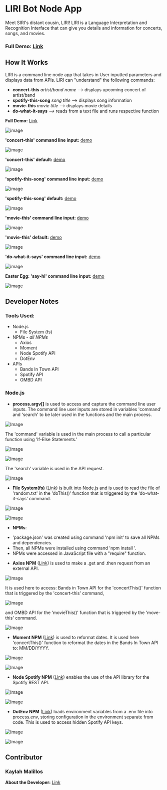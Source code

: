 # LIRI Bot Node App

Meet SIRI's distant cousin, LIRI! LIRI is a Language Interpretation and Recognition Interface that can give you details and information for concerts, songs, and movies.

### **Full Demo:** [Link](https://youtu.be/E15qU5ZDIUk)

## How It Works

LIRI is a command line node app that takes in User inputted parameters and displays data from APIs. LIRI can "understand" the following commands:
* **concert-this** *artist/band name* --> displays upcoming concert of artist/band
* **spotify-this-song** *song title* --> displays song information
* **movie-this** *movie title* --> displays movie details
* **do-what-it-says** --> reads from a text file and runs respective function

**Full Demo:** [Link](https://youtu.be/E15qU5ZDIUk)

![image](https://github.com/kmalillos/liri-node-app/blob/master/assets/images/1-else-statement.JPG)

**'concert-this' command line input:** [demo](https://github.com/kmalillos/liri-node-app/blob/master/assets/gif/2-concert-this.gif)

![image](https://github.com/kmalillos/liri-node-app/blob/master/assets/images/2-concert-this.JPG)

**'concert-this' default:** [demo](https://github.com/kmalillos/liri-node-app/blob/master/assets/gif/3-concert-this-default.gif)

![image](https://github.com/kmalillos/liri-node-app/blob/master/assets/images/3-concert-this-default.JPG)

**'spotify-this-song' command line input:** [demo](https://github.com/kmalillos/liri-node-app/blob/master/assets/gif/4-spotify-this-song.gif)

![image](https://github.com/kmalillos/liri-node-app/blob/master/assets/images/4-spotify-this-song.JPG)

**'spotify-this-song' default:** [demo](https://github.com/kmalillos/liri-node-app/blob/master/assets/gif/5-spotify-this-song-default.gif)

![image](https://github.com/kmalillos/liri-node-app/blob/master/assets/images/5-spotify-this-song-default.JPG)

**'movie-this' command line input:** [demo](https://github.com/kmalillos/liri-node-app/blob/master/assets/gif/6-movie-this.gif)

![image](https://github.com/kmalillos/liri-node-app/blob/master/assets/images/6-movie-this.JPG)

**'movie-this' default:** [demo](https://github.com/kmalillos/liri-node-app/blob/master/assets/gif/7-movie-this-default.gif)

![image](https://github.com/kmalillos/liri-node-app/blob/master/assets/images/7-movie-this-default.JPG)

**'do-what-it-says' command line input:** [demo](https://github.com/kmalillos/liri-node-app/blob/master/assets/gif/8-do-what-it-says.gif)

![image](https://github.com/kmalillos/liri-node-app/blob/master/assets/images/8-do-what-it-says.JPG)

**Easter Egg: 'say-hi' command line input:** [demo](https://github.com/kmalillos/liri-node-app/blob/master/assets/gif/9-say-hi.gif)

![image](https://github.com/kmalillos/liri-node-app/blob/master/assets/images/9-say-hi.JPG)

## Developer Notes

### Tools Used:
* Node.js
    - File System (fs)
* NPMs - *all NPMs*
    - Axios
    - Moment
    - Node Spotify API
    - DotEnv
* APIs
    - Bands In Town API
    - Spotify API
    - OMBD API

### Node.js

* **process.argv[]** is used to access and capture the command line user inputs. The command line user inputs are stored in variables 'command' and 'search' to be later used in the functions and the main process.

![Image](https://github.com/kmalillos/liri-node-app/blob/master/assets/images_2/node-code-1.JPG)

The 'command' variable is used in the main process to call a particular function using 'If-Else Statements.'

![Image](https://github.com/kmalillos/liri-node-app/blob/master/assets/images_2/node-code-2.JPG)

![Image](https://github.com/kmalillos/liri-node-app/blob/master/assets/images_2/node-code-3.JPG)

The 'search' variable is used in the API request.

![Image](https://github.com/kmalillos/liri-node-app/blob/master/assets/images_2/node-code-4.JPG)

* **File System(fs)** ([Link](https://nodejs.org/api/fs.html)) is built into Node.js and is used to read the file of 'random.txt' in the 'doThis()' function that is triggered by the 'do-what-it-says' command.

![Image](https://github.com/kmalillos/liri-node-app/blob/master/assets/images_2/fs-code-1.JPG)

![Image](https://github.com/kmalillos/liri-node-app/blob/master/assets/images_2/fs-code-2.JPG)

* **NPMs**:
- 'package.json' was created using command 'npm init' to save all NPMs and dependencies.
- Then, all NPMs were installed using command 'npm install <npm package here>'.
- NPMs were accessed in JavaScript file with a "require" function.

* **Axios NPM**  ([Link](https://www.npmjs.com/package/axios)) is used to make a .get and .then request from an external API. 

![Image](https://github.com/kmalillos/liri-node-app/blob/master/assets/images_2/axios-code-1.JPG)

It is used here to access: Bands in Town API for the 'concertThis()' function that is triggered by the 'concert-this' command,

![Image](https://github.com/kmalillos/liri-node-app/blob/master/assets/images_2/axios-code-2.JPG)

and OMBD API for the 'movieThis()' function that is triggered by the 'move-this' command.

![Image](https://github.com/kmalillos/liri-node-app/blob/master/assets/images_2/axios-code-3.JPG)

* **Moment NPM**  ([Link](https://www.npmjs.com/package/moment)) is used to reformat dates. It is used here 'concertThis()' function to reformat the dates in the Bands In Town API to: MM/DD/YYYY.

![Image](https://github.com/kmalillos/liri-node-app/blob/master/assets/images_2/moment-code-1.JPG)

![Image](https://github.com/kmalillos/liri-node-app/blob/master/assets/images_2/moment-code-2.JPG)

* **Node Spotify NPM**  ([Link](https://www.npmjs.com/package/node-spotify-api)) enables the use of the API library for the Spotify REST API.

![Image](https://github.com/kmalillos/liri-node-app/blob/master/assets/images_2/spotify-code-1.JPG)

![Image](https://github.com/kmalillos/liri-node-app/blob/master/assets/images_2/spotify-code-2.JPG)

* **DotEnv NPM**  ([Link](https://www.npmjs.com/package/dotenv)) loads environment variables from a .env file into process.env, storing configuration in the environment separate from code. This is used to access hidden Spotify API keys.

![Image](https://github.com/kmalillos/liri-node-app/blob/master/assets/images_2/dotenv-code-1.JPG)

![Image](https://github.com/kmalillos/liri-node-app/blob/master/assets/images_2/dotenv-code-2.JPG)

## Contributor

### Kaylah Malillos

**About the Developer:** [Link](https://kmalillos.github.io/)


